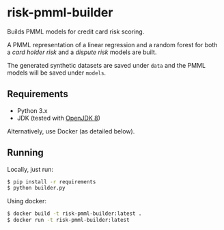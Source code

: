 # risk-pmml-builder

Builds PMML models for credit card risk scoring.

A PMML representation of a linear regression and a random forest for both
a _card holder risk_ and a _dispute risk_ models are built.

The generated synthetic datasets are saved under `data` and the PMML models
will be saved under `models`. 

## Requirements

* Python 3.x
* JDK (tested with [OpenJDK 8](https://openjdk.java.net/install/))

Alternatively, use Docker (as detailed below).

## Running

Locally, just run:
```bash
$ pip install -r requirements
$ python builder.py 
```

Using docker:
```bash
$ docker build -t risk-pmml-builder:latest .
$ docker run -t risk-pmml-builder:latest
```